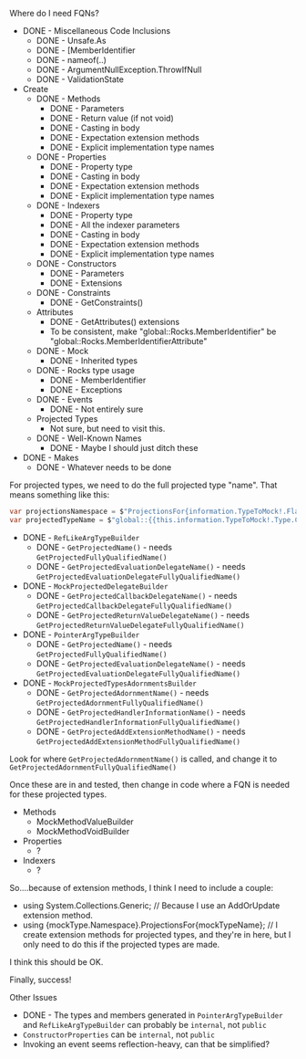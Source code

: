 

Where do I need FQNs?

* DONE - Miscellaneous Code Inclusions
	* DONE - Unsafe.As
	* DONE - [MemberIdentifier
	* DONE - nameof(..)
	* DONE - ArgumentNullException.ThrowIfNull
	* DONE - ValidationState
* Create
	* DONE - Methods
		* DONE - Parameters
		* DONE - Return value (if not void)
		* DONE - Casting in body
		* DONE - Expectation extension methods
		* DONE - Explicit implementation type names
	* DONE - Properties
		* DONE - Property type
		* DONE - Casting in body
		* DONE - Expectation extension methods
		* DONE - Explicit implementation type names
	* DONE - Indexers
		* DONE - Property type
		* DONE - All the indexer parameters
		* DONE - Casting in body
		* DONE - Expectation extension methods
		* DONE - Explicit implementation type names
	* DONE - Constructors
		* DONE - Parameters
		* DONE - Extensions
	* DONE - Constraints
		* DONE - GetConstraints()
	* Attributes
		* DONE - GetAttributes() extensions
		* To be consistent, make "global::Rocks.MemberIdentifier" be "global::Rocks.MemberIdentifierAttribute"
	* DONE - Mock
		* DONE - Inherited types
	* DONE - Rocks type usage
		* DONE - MemberIdentifier
		* DONE - Exceptions
	* DONE - Events
		* DONE - Not entirely sure
	* Projected Types
		* Not sure, but need to visit this.
	* DONE - Well-Known Names
		* DONE - Maybe I should just ditch these
* DONE - Makes
	* DONE - Whatever needs to be done
	
For projected types, we need to do the full projected type "name". That means something like this:

```csharp
var projectionsNamespace = $"ProjectionsFor{information.TypeToMock!.FlattenedName}";
var projectedTypeName = $"global::{{this.information.TypeToMock!.Type.ContainingNamespace!.ToDisplayString()}.{projectionsNamespace}";
```

* DONE - `RefLikeArgTypeBuilder`
  * DONE - `GetProjectedName()` - needs `GetProjectedFullyQualifiedName()`
  * DONE - `GetProjectedEvaluationDelegateName()` - needs `GetProjectedEvaluationDelegateFullyQualifiedName()`
* DONE - `MockProjectedDelegateBuilder`  
  * DONE - `GetProjectedCallbackDelegateName()` - needs `GetProjectedCallbackDelegateFullyQualifiedName()`
  * DONE - `GetProjectedReturnValueDelegateName()` - needs `GetProjectedReturnValueDelegateFullyQualifiedName()`
* DONE - `PointerArgTypeBuilder`
  * DONE - `GetProjectedName()` - needs `GetProjectedFullyQualifiedName()`
  * DONE - `GetProjectedEvaluationDelegateName()` - needs `GetProjectedEvaluationDelegateFullyQualifiedName()`
* DONE - `MockProjectedTypesAdornmentsBuilder`
  * DONE - `GetProjectedAdornmentName()` - needs `GetProjectedAdornmentFullyQualifiedName()`
  * DONE - `GetProjectedHandlerInformationName()` - needs `GetProjectedHandlerInformationFullyQualifiedName()`
  * DONE - `GetProjectedAddExtensionMethodName()` - needs `GetProjectedAddExtensionMethodFullyQualifiedName()`
  
Look for where `GetProjectedAdornmentName()` is called, and change it to `GetProjectedAdornmentFullyQualifiedName()`

Once these are in and tested, then change in code where a FQN is needed for these projected types.

* Methods
  * MockMethodValueBuilder
  * MockMethodVoidBuilder
* Properties
  * ?
* Indexers
  * ?
  
So....because of extension methods, I think I need to include a couple:

* using System.Collections.Generic; // Because I use an AddOrUpdate extension method.
* using {mockType.Namespace}.ProjectionsFor{mockTypeName}; // I create extension methods for projected types, and they're in here, but I only need to do this if the projected types are made.

I think this should be OK.  

Finally, success!

Other Issues
* DONE - The types and members generated in `PointerArgTypeBuilder` and `RefLikeArgTypeBuilder` can probably be `internal`, not `public`
* `ConstructorProperties` can be `internal`, not `public`
* Invoking an event seems reflection-heavy, can that be simplified?